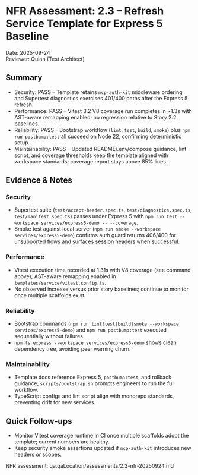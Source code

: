 # NFR Assessment: 2.3 – Refresh Service Template for Express 5 Baseline

Date: 2025-09-24  
Reviewer: Quinn (Test Architect)

## Summary

- Security: PASS – Template retains `mcp-auth-kit` middleware ordering and Supertest diagnostics exercises 401/400 paths after the Express 5 refresh.
- Performance: PASS – Vitest 3.2 V8 coverage run completes in ~1.3s with AST-aware remapping enabled; no regression relative to Story 2.2 baselines.
- Reliability: PASS – Bootstrap workflow (`lint`, `test`, `build`, `smoke`) plus `npm run postbump:test` all succeed on Node 22, confirming deterministic setup.
- Maintainability: PASS – Updated README/.env/compose guidance, lint script, and coverage thresholds keep the template aligned with workspace standards; coverage report stays above 85% lines.

## Evidence & Notes

### Security
- Supertest suite (`test/accept-header.spec.ts`, `test/diagnostics.spec.ts`, `test/manifest.spec.ts`) passes under Express 5 with `npm run test --workspace services/express5-demo -- --coverage`.
- Smoke test against local server (`npm run smoke --workspace services/express5-demo`) confirms auth guard returns 406/400 for unsupported flows and surfaces session headers when successful.

### Performance
- Vitest execution time recorded at 1.31s with V8 coverage (see command above); AST-aware remapping enabled in `templates/service/vitest.config.ts`.
- No observed increase versus prior story baselines; continue to monitor once multiple scaffolds exist.

### Reliability
- Bootstrap commands (`npm run lint|test|build|smoke --workspace services/express5-demo`) and `npm run postbump:test` executed sequentially without failures.
- `npm ls express --workspace services/express5-demo` shows clean dependency tree, avoiding peer warning churn.

### Maintainability
- Template docs reference Express 5, `postbump:test`, and rollback guidance; `scripts/bootstrap.sh` prompts engineers to run the full workflow.
- TypeScript configs and lint script align with monorepo standards, preventing drift for new services.

## Quick Follow-ups
- Monitor Vitest coverage runtime in CI once multiple scaffolds adopt the template; current numbers are healthy.
- Keep security smoke assertions updated if `mcp-auth-kit` introduces new headers or scopes.

NFR assessment: qa.qaLocation/assessments/2.3-nfr-20250924.md
